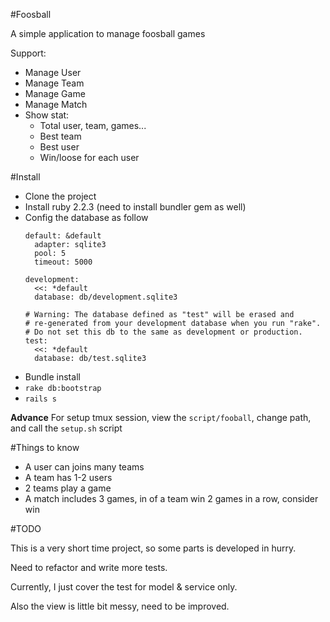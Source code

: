 #Foosball

A simple application to manage foosball games

Support:

- Manage User
- Manage Team
- Manage Game
- Manage Match
- Show stat:
  - Total user, team, games...
  - Best team
  - Best user
  - Win/loose for each user

#Install

- Clone the project
- Install ruby 2.2.3 (need to install bundler gem as well)
- Config the database as follow
  ```
  default: &default
    adapter: sqlite3
    pool: 5
    timeout: 5000

  development:
    <<: *default
    database: db/development.sqlite3

  # Warning: The database defined as "test" will be erased and
  # re-generated from your development database when you run "rake".
  # Do not set this db to the same as development or production.
  test:
    <<: *default
    database: db/test.sqlite3
  ```
- Bundle install
- `rake db:bootstrap`
- `rails s`

**Advance**
For setup tmux session, view the `script/fooball`, change path, and call the `setup.sh` script

#Things to know
- A user can joins many teams
- A team has 1-2 users
- 2 teams play a game
- A match includes 3 games, in of a team win 2 games in a row, consider win

#TODO

This is a very short time project, so some parts is developed in hurry.

Need to refactor and write more tests.

Currently, I just cover the test for model & service only.

Also the view is little bit messy, need to be improved.
